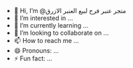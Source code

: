 - 👋 Hi, I’m @متجر عنبر فرح لبيع العنبر الازرق
- 👀 I’m interested in ...
- 🌱 I’m currently learning ...
- 💞️ I’m looking to collaborate on ...
- 📫 How to reach me ...
- 😄 Pronouns: ...
- ⚡ Fun fact: ...

<!---
Farah-ambr/Farah-ambr is a ✨ special ✨ repository because its `README.md` (this file) appears on your GitHub profile.
You can click the Preview link to take a look at your changes.
--->
